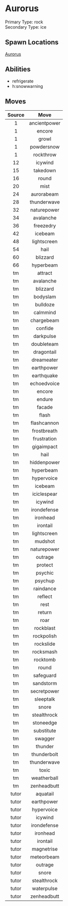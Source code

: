 # Aurorus  
Primary Type: rock  
Secondary Type: ice  
  
## Spawn Locations  
[Aurorus](/data/spawn_presets/aurorus.md)  
  
## Abilities  
  * refrigerate
  * h:snowwarning
  
  
## Moves  
  
| Source | Move |  
|:---:|:---:|  
| 1 | ancientpower |  
| 1 | encore |  
| 1 | growl |  
| 1 | powdersnow |  
| 1 | rockthrow |  
| 12 | icywind |  
| 15 | takedown |  
| 16 | round |  
| 20 | mist |  
| 24 | aurorabeam |  
| 28 | thunderwave |  
| 32 | naturepower |  
| 34 | avalanche |  
| 36 | freezedry |  
| 42 | icebeam |  
| 48 | lightscreen |  
| 54 | hail |  
| 60 | blizzard |  
| 66 | hyperbeam |  
| tm | attract |  
| tm | avalanche |  
| tm | blizzard |  
| tm | bodyslam |  
| tm | bulldoze |  
| tm | calmmind |  
| tm | chargebeam |  
| tm | confide |  
| tm | darkpulse |  
| tm | doubleteam |  
| tm | dragontail |  
| tm | dreameater |  
| tm | earthpower |  
| tm | earthquake |  
| tm | echoedvoice |  
| tm | encore |  
| tm | endure |  
| tm | facade |  
| tm | flash |  
| tm | flashcannon |  
| tm | frostbreath |  
| tm | frustration |  
| tm | gigaimpact |  
| tm | hail |  
| tm | hiddenpower |  
| tm | hyperbeam |  
| tm | hypervoice |  
| tm | icebeam |  
| tm | iciclespear |  
| tm | icywind |  
| tm | irondefense |  
| tm | ironhead |  
| tm | irontail |  
| tm | lightscreen |  
| tm | mudshot |  
| tm | naturepower |  
| tm | outrage |  
| tm | protect |  
| tm | psychic |  
| tm | psychup |  
| tm | raindance |  
| tm | reflect |  
| tm | rest |  
| tm | return |  
| tm | roar |  
| tm | rockblast |  
| tm | rockpolish |  
| tm | rockslide |  
| tm | rocksmash |  
| tm | rocktomb |  
| tm | round |  
| tm | safeguard |  
| tm | sandstorm |  
| tm | secretpower |  
| tm | sleeptalk |  
| tm | snore |  
| tm | stealthrock |  
| tm | stoneedge |  
| tm | substitute |  
| tm | swagger |  
| tm | thunder |  
| tm | thunderbolt |  
| tm | thunderwave |  
| tm | toxic |  
| tm | weatherball |  
| tm | zenheadbutt |  
| tutor | aquatail |  
| tutor | earthpower |  
| tutor | hypervoice |  
| tutor | icywind |  
| tutor | irondefense |  
| tutor | ironhead |  
| tutor | irontail |  
| tutor | magnetrise |  
| tutor | meteorbeam |  
| tutor | outrage |  
| tutor | snore |  
| tutor | stealthrock |  
| tutor | waterpulse |  
| tutor | zenheadbutt |  
  
